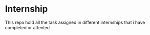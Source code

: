 # Internship
This repo hold all the task assigned in different internships that i have completed or attented
